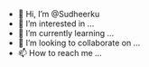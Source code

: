 - 👋 Hi, I’m @Sudheerku
- 👀 I’m interested in ...
- 🌱 I’m currently learning ...
- 💞️ I’m looking to collaborate on ...
- 📫 How to reach me ...

<!---
Sudheerku/Sudheerku is a ✨ special ✨ repository because its `README.md` (this file) appears on your GitHub profile.
You can click the Preview link to take a look at your changes.
--->
